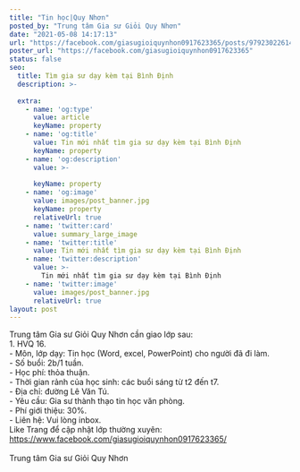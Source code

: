 ```yaml
---
title: "Tin học|Quy Nhơn"
posted_by: "Trung tâm Gia sư Giỏi Quy Nhơn"
date: "2021-05-08 14:17:13"
url: "https://facebook.com/giasugioiquynhon0917623365/posts/979230226148971"
poster_url: "https://facebook.com/giasugioiquynhon0917623365"
status: false
seo:
  title: Tìm gia sư dạy kèm tại Bình Định
  description: >-
    
  extra:
    - name: 'og:type'
      value: article
      keyName: property
    - name: 'og:title'
      value: Tin mới nhất tìm gia sư dạy kèm tại Bình Định
      keyName: property
    - name: 'og:description'
      value: >-
        
      keyName: property
    - name: 'og:image'
      value: images/post_banner.jpg
      keyName: property
      relativeUrl: true
    - name: 'twitter:card'
      value: summary_large_image
    - name: 'twitter:title'
      value: Tin mới nhất tìm gia sư dạy kèm tại Bình Định
    - name: 'twitter:description'
      value: >-
        Tin mới nhất tìm gia sư dạy kèm tại Bình Định
    - name: 'twitter:image'
      value: images/post_banner.jpg
      relativeUrl: true
layout: post
---
```

Trung tâm Gia sư Giỏi Quy Nhơn cần giao lớp sau:<br>1. HVQ 16.<br>- Môn, lớp dạy: Tin học (Word, excel, PowerPoint) cho người đã đi làm.<br>- Số buổi: 2b/1 tuần.<br>- Học phí: thỏa thuận.<br>- Thời gian rảnh của học sinh: các buổi sáng từ t2 đến t7.<br>- Địa chỉ: đường Lê Văn Tú.<br>- Yêu cầu: Gia sư thành thạo tin học văn phòng.<br>- Phí giới thiệu: 30%.<br>- Liên hệ: Vui lòng inbox.<br>Like Trang để cập nhật lớp thường xuyên: https://www.facebook.com/giasugioiquynhon0917623365/<br><br>Trung tâm Gia sư Giỏi Quy Nhơn
